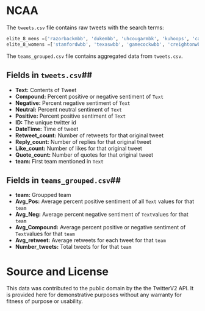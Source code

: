 # NCAA

The `tweets.csv` file contains raw tweets with the search terms:

```python
elite_8_mens =['razorbackmbb', 'dukembb', 'uhcougarmbk', 'kuhoops', 'caneshoops', 'peacocksmbb', 'unc_basketball', 'novambb']
elite_8_womens =['stanfordwbb', 'texaswbb', 'gamecockwbb', 'creightonwbb', 'uconnwbb', 'packwomensbball', 'uoflwbb', 'umichwbball']
```


The `teams_grouped.csv` file contains aggregated data from `tweets.csv`.


## Fields in  `tweets.csv`##

- **Text:** Contents of Tweet
- **Compound:** Percent positive or negative sentiment of `Text`
- **Negative:** Percent negative sentiment of `Text`
- **Neutral:** Percent neutral sentiment of `Text`
- **Positive:** Percent positive sentiment of `Text`
- **ID:** The unique twitter id
- **DateTime:** Time of tweet
- **Retweet_count:** Number of retweets for that original tweet
- **Reply_count:** Number of replies for that original tweet
- **Like_count:** Number of likes for that original tweet
- **Quote_count:** Number of quotes for that original tweet
- **team:** First team mentioned in `Text`

## Fields in  `teams_grouped.csv`##

- **team:** Groupped team 
- **Avg_Pos:** Average percent positive sentiment of all `Text` values for that `team`
- **Avg_Neg:** Average percent negative sentiment of `Text`values for that `team`
- **Avg_Compound:** Average percent positive or negative sentiment of `Text`values for that `team`
- **Avg_retweet:** Average retweets for each tweet for that `team`
- **Number_tweets:** Total tweets for for that `team`

# Source and License

This data was contributed to the public domain by the the TwitterV2 API. It is provided here for demonstrative purposes without any warranty for fitness of purpose or usability.
